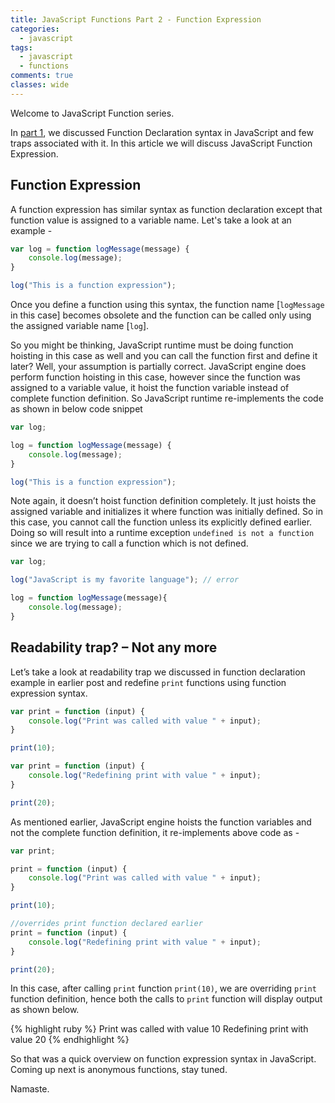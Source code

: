 ```yaml
---
title: JavaScript Functions Part 2 - Function Expression
categories: 
  - javascript
tags:
  - javascript
  - functions
comments: true
classes: wide
---
```


Welcome to JavaScript Function series. 


In [part 1]({{site.url}}/javascript/javascript-functions-part-1-function-declaration/ "JavaScript Functions Part 1 – Function Declaration"), we discussed Function Declaration syntax in JavaScript and few traps associated with it. In this article we will discuss JavaScript Function Expression.

## Function Expression

A function expression has similar syntax as function declaration except that function value is assigned to a variable name. Let's take a look at an example -

```javascript
var log = function logMessage(message) {
    console.log(message);
}

log("This is a function expression");
```

Once you define a function using this syntax, the function name [`logMessage` in this case] becomes obsolete and the function can be called only using the assigned variable name [`log`]. 

So you might be thinking, JavaScript runtime must be doing function hoisting in this case as well and you can call the function first and define it later?  Well, your assumption is partially correct. JavaScript engine does perform function hoisting in this case, however since the function was assigned to a variable value, it hoist the function variable instead of complete function definition. So JavaScript runtime re-implements the code as shown in below code snippet

```javascript
var log;

log = function logMessage(message) {
    console.log(message);
}

log("This is a function expression");
```

Note again, it doesn’t hoist function definition completely. It just hoists the assigned variable and initializes it where function was initially defined. So in this case, you cannot call the function unless its explicitly defined earlier. Doing so will result into a runtime exception `undefined is not a function` since we are trying to call a function which is not defined.

```javascript
var log;

log("JavaScript is my favorite language"); // error

log = function logMessage(message){
	console.log(message);
}
```

## Readability trap? – Not any more

Let’s take a look at readability trap we discussed in function declaration example in earlier post and redefine `print` functions using function expression syntax.

```javascript
var print = function (input) {
    console.log("Print was called with value " + input);
}

print(10);

var print = function (input) {
    console.log("Redefining print with value " + input);
}

print(20);
```

As mentioned earlier, JavaScript engine hoists the function variables and not the complete function definition, it re-implements above code as - 

```javascript
var print;

print = function (input) {
    console.log("Print was called with value " + input);
}

print(10);

//overrides print function declared earlier
print = function (input) { 
    console.log("Redefining print with value " + input);
}

print(20);
```

In this case, after calling `print` function `print(10)`, we are overriding `print` function definition, hence both the calls to `print` function will display output as shown below.

{% highlight ruby %}
    Print was called with value  10
    Redefining print with value  20
{% endhighlight %}

So that was a quick overview on function expression syntax in JavaScript. Coming up next is anonymous functions, stay tuned.

Namaste.